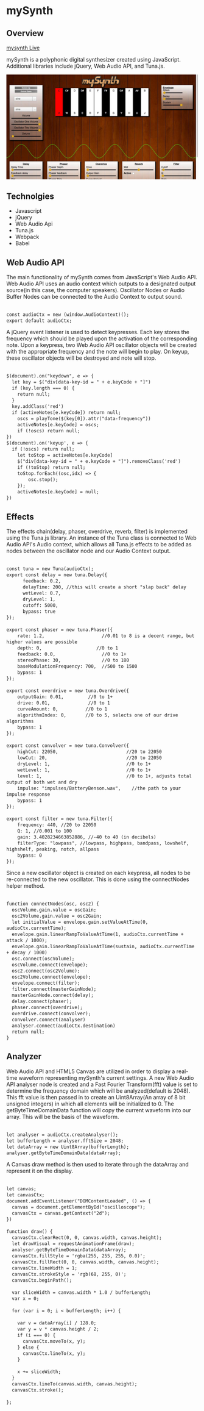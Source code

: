 # mySynth

## Overview

[mysynth Live](http://johnvanschultz.site/mySynth)

mySynth is a polyphonic digital synthesizer created using JavaScript. Additional libraries include jQuery, Web Audio API, and Tuna.js.

![mySynth](/mySynth.jpg)

## Technolgies

* Javascript
* jQuery
* Web Audio Api
* Tuna.js
* Webpack
* Babel

## Web Audio API

The main functionality of mySynth comes from JavaScript's Web Audio API. Web Audio API uses an audio context which outputs to a designated output source(in this case, the computer speakers). Oscillator Nodes or Audio Buffer Nodes can be connected to the Audio Context to output sound.

```

const audioCtx = new (window.AudioContext)();
export default audioCtx;

```

A jQuery event listener is used to detect keypresses. Each key stores the frequency which should be played upon the activation of the corresponding note. Upon a keypress, two Web Audio API oscillator objects will be created with the appropriate frequency and the note will begin to play. On keyup, these oscillator objects will be destroyed and note will stop.

```

$(document).on("keydown", e => {
  let key = $("div[data-key-id = " + e.keyCode + "]")
  if (key.length === 0) {
    return null;
  }
  key.addClass('red')
  if (activeNotes[e.keyCode]) return null;
    oscs = playTone($(key[0]).attr("data-frequency"))
    activeNotes[e.keyCode] = oscs;
    if (!oscs) return null;
})
$(document).on('keyup', e => {
  if (!oscs) return null;
    let toStop = activeNotes[e.keyCode]
    $("div[data-key-id = " + e.keyCode + "]").removeClass('red')
    if (!toStop) return null;
    toStop.forEach((osc,idx) => {
        osc.stop();
    });
    activeNotes[e.keyCode] = null;
})

```

## Effects

The effects chain(delay, phaser, overdrive, reverb, filter) is implemented using the Tuna.js library. An instance of the Tuna class is connected to Web Audio API's Audio context, which allows all Tuna.js effects to be added as nodes between the oscillator node and our Audio Context output.

```

const tuna = new Tuna(audioCtx);
export const delay = new tuna.Delay({
      feedback: 0.2,
      delayTime: 200, //this will create a short "slap back" delay
      wetLevel: 0.7,
      dryLevel: 1,
      cutoff: 5000,
      bypass: true
});

export const phaser = new tuna.Phaser({
    rate: 1.2,                     //0.01 to 8 is a decent range, but higher values are possible
    depth: 0,                    //0 to 1
    feedback: 0.0,                 //0 to 1+
    stereoPhase: 30,               //0 to 180
    baseModulationFrequency: 700,  //500 to 1500
    bypass: 1
});

export const overdrive = new tuna.Overdrive({
    outputGain: 0.01,         //0 to 1+
    drive: 0.01,              //0 to 1
    curveAmount: 0,          //0 to 1
    algorithmIndex: 0,       //0 to 5, selects one of our drive algorithms
    bypass: 1
});

export const convolver = new tuna.Convolver({
    highCut: 22050,                         //20 to 22050
    lowCut: 20,                             //20 to 22050
    dryLevel: 1,                            //0 to 1+
    wetLevel: 1,                            //0 to 1+
    level: 1,                               //0 to 1+, adjusts total output of both wet and dry
    impulse: "impulses/BatteryBenson.wav",    //the path to your impulse response
    bypass: 1
});

export const filter = new tuna.Filter({
    frequency: 440, //20 to 22050
    Q: 1, //0.001 to 100
    gain: 3.4028234663852886, //-40 to 40 (in decibels)
    filterType: "lowpass", //lowpass, highpass, bandpass, lowshelf, highshelf, peaking, notch, allpass
    bypass: 0
});

```

Since a new oscillator object is created on each keypress, all nodes to be re-connected to the new oscillator. This is done using the connectNodes helper method.

```

function connectNodes(osc, osc2) {
  oscVolume.gain.value = oscGain;
  osc2Volume.gain.value = osc2Gain;
  let initialValue = envelope.gain.setValueAtTime(0, audioCtx.currentTime);
  envelope.gain.linearRampToValueAtTime(1, audioCtx.currentTime + attack / 1000);
  envelope.gain.linearRampToValueAtTime(sustain, audioCtx.currentTime + decay / 1000)
  osc.connect(oscVolume);
  oscVolume.connect(envelope);
  osc2.connect(osc2Volume);
  osc2Volume.connect(envelope);
  envelope.connect(filter);
  filter.connect(masterGainNode);
  masterGainNode.connect(delay);
  delay.connect(phaser);
  phaser.connect(overdrive);
  overdrive.connect(convolver);
  convolver.connect(analyser)
  analyser.connect(audioCtx.destination)
  return null;
}

```

## Analyzer

Web Audio API and HTML5 Canvas are utilized in order to display a real-time waveform representing mySynth's current settings. A new Web Audio API analyser node is created and a Fast Fourier Transform(fft) value is set to determine the frequency domain which will be analyzed(default is 2048). This fft value is then passed in to create an Uint8Array(An array of 8 bit unsigned integers) in which all elements will be initialized to 0. The getByteTimeDomainData function will copy the current waveform into our array. This will be the basis of the waveform.

```

let analyser = audioCtx.createAnalyser();
let bufferLength = analyser.fftSize = 2048;
let dataArray = new Uint8Array(bufferLength);
analyser.getByteTimeDomainData(dataArray);

```

A Canvas draw method is then used to iterate through the dataArray and represent it on the display.

```

let canvas;
let canvasCtx;
document.addEventListener("DOMContentLoaded", () => {
  canvas = document.getElementById("oscilloscope");
  canvasCtx = canvas.getContext("2d");
})

function draw() {
  canvasCtx.clearRect(0, 0, canvas.width, canvas.height);
  let drawVisual = requestAnimationFrame(draw);
  analyser.getByteTimeDomainData(dataArray);
  canvasCtx.fillStyle = 'rgba(255, 255, 255, 0.0)';
  canvasCtx.fillRect(0, 0, canvas.width, canvas.height);
  canvasCtx.lineWidth = 1;
  canvasCtx.strokeStyle = 'rgb(68, 255, 0)';
  canvasCtx.beginPath();

  var sliceWidth = canvas.width * 1.0 / bufferLength;
  var x = 0;

  for (var i = 0; i < bufferLength; i++) {

    var v = dataArray[i] / 128.0;
    var y = v * canvas.height / 2;
    if (i === 0) {
      canvasCtx.moveTo(x, y);
    } else {
      canvasCtx.lineTo(x, y);
    }

    x += sliceWidth;
  }
  canvasCtx.lineTo(canvas.width, canvas.height);
  canvasCtx.stroke();

};

```
